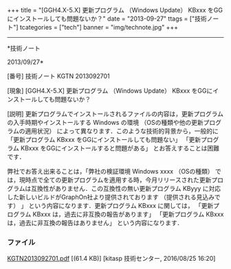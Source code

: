 ﻿+++
title = "[GGH4.X-5.X] 更新プログラム （Windows Update） KBxxx をGGにインストールしても問題ないか？"
date = "2013-09-27"
ttags = ["技術ノート"]
tcategories = ["tech"]
banner = "img/technote.jpg"
+++

-----------------------------------------------------------------------------------------------------------------------------

*技術ノート

2013/09/27*


[番号]
技術ノート KGTN 2013092701

[現象]
[GGH4.X-5.X] 更新プログラム （Windows Update） KBxxx
をGGにインストールしても問題ないか？

[説明]
更新プログラムでインストールされるファイルの内容は，更新プログラムの入手時期やインストールする
Windows の環境 （OSの種類や他の更新プログラムの適用状況）
によって異なります．このような技術的背景から，一般的に 「更新プログラム
KBxxx をGGにインストールしても問題ない」 「更新プログラム KBxxx
をGGにインストールすると問題がある」 とお答えすることは困難です．

弊社でお答え出来ることは，「弊社の検証環境 Windows xxxx （OSの種類）
では，現時点で全ての更新プログラムを適用する時，今月リリースされた更新プログラムは互換性がありません．この互換性の無い更新プログラム
KByyy に対応した新しいビルドがGraphOn社より提供されております
（提供される見込みです） 」 という内容になります．更新プログラム KBxxx
に関しては， 「更新プログラム KBxxx は，過去に非互換の報告があります」
「更新プログラム KBxxx は，過去に非互換の報告はありません」
という内容になります．


### ファイル

 
 


[KGTN2013092701.pdf](http://techreport.kitasp.net/attachments/download/2919/KGTN2013092701.pdf)
 [(61.4 KB)] [kitasp 技術センター, 2016/08/25
16:20]


 


 

